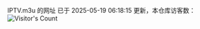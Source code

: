 IPTV.m3u 的网址 已于 2025-05-19 06:18:15 更新，本仓库访客数：![Visitor's Count](https://profile-counter.glitch.me/hero1898_tv/count.svg)
